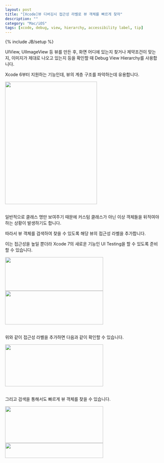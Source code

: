 ```yaml
---
layout: post
title: "[Xcode]뷰 디버깅시 접근성 라벨로 뷰 객체를 빠르게 찾자"
description: ""
category: "Mac/iOS"
tags: [xcode, debug, view, hierarchy, accessibility label, tip]
---
```

{% include JB/setup %}

UIView, UIImageView 등 뷰를 만든 후, 화면 어디에 있는지 찾거나 제약조건이 맞는지, 이미지가 제대로 나오고 있는지 등을 확인할 때 Debug View Hierarchy를 사용합니다.

Xcode 6부터 지원하는 기능인데, 뷰의 계층 구조를 파악하는데 유용합니다. 

<img src="{{ site.production_url }}/image/flickr/19868661463_a3d8ff6b0d_z.jpg" width="300" height="400">

<br/>일반적으로 클래스 명만 보여주기 때문에 커스텀 클래스가 아닌 이상 객체들을 뒤적여야 하는 상황이 발생하기도 합니다.

따라서 뷰 객체를 검색하여 찾을 수 있도록 해당 뷰의 접근성 라벨을 추가합니다.

이는 접근성을 높일 뿐더라 Xcode 7의 새로운 기능인 UI Testing을 할 수 있도록 준비할 수 있습니다.

<img src="{{ site.production_url }}/image/flickr/20301679600_f31ca4c1a2_n.jpg" width="320" height="110">

<img src="{{ site.production_url }}/image/flickr/20496120511_8592b7febe_n.jpg" width="320" height="110">

<br/>위와 같이 접근성 라벨을 추가하면 다음과 같이 확인할 수 있습니다.

<img src="{{ site.production_url }}/image/flickr/19868965883_e3b16a09a0_n.jpg" width="320" height="137">

<br/>그리고 검색을 통해서도 빠르게 뷰 객체를 찾을 수 있습니다.

<img src="{{ site.production_url }}/image/flickr/20489943025_a206b2e1d8_n.jpg" width="320" height="120">

<img src="{{ site.production_url }}/image/flickr/20490153495_5db7279d46_n.jpg" width="320" height="49">